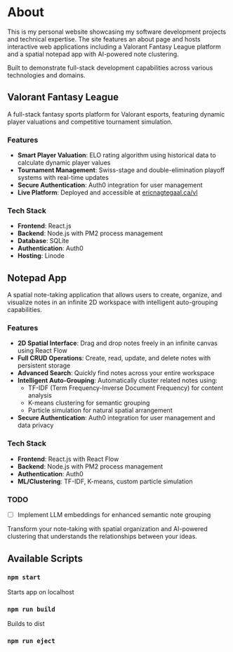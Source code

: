 # About
This is my personal website showcasing my software development projects and technical expertise. The site features an about page and hosts interactive web applications including a Valorant Fantasy League platform and a spatial notepad app with AI-powered note clustering.

Built to demonstrate full-stack development capabilities across various technologies and domains.

## Valorant Fantasy League
A full-stack fantasy sports platform for Valorant esports, featuring dynamic player valuations and competitive tournament simulation.
### Features

- **Smart Player Valuation**: ELO rating algorithm using historical data to calculate dynamic player values
- **Tournament Management**: Swiss-stage and double-elimination playoff systems with real-time updates
- **Secure Authentication**: Auth0 integration for user management
- **Live Platform**: Deployed and accessible at [ericnagtegaal.ca/vl](https://ericnagtegaal.ca/vl)

### Tech Stack

- **Frontend**: React.js
- **Backend**: Node.js with PM2 process management
- **Database**: SQLite
- **Authentication**: Auth0
- **Hosting**: Linode


## Notepad App

A spatial note-taking application that allows users to create, organize, and visualize notes in an infinite 2D workspace with intelligent auto-grouping capabilities.

### Features

- **2D Spatial Interface**: Drag and drop notes freely in an infinite canvas using React Flow
- **Full CRUD Operations**: Create, read, update, and delete notes with persistent storage
- **Advanced Search**: Quickly find notes across your entire workspace
- **Intelligent Auto-Grouping**: Automatically cluster related notes using:
  - TF-IDF (Term Frequency-Inverse Document Frequency) for content analysis
  - K-means clustering for semantic grouping
  - Particle simulation for natural spatial arrangement
- **Secure Authentication**: Auth0 integration for user management and data privacy

### Tech Stack
- **Frontend**: React.js with React Flow
- **Backend**: Node.js with PM2 process management
- **Authentication**: Auth0
- **ML/Clustering**: TF-IDF, K-means, custom particle simulation

### TODO

- [ ] Implement LLM embeddings for enhanced semantic note grouping

Transform your note-taking with spatial organization and AI-powered clustering that understands the relationships between your ideas.



## Available Scripts

### `npm start`
Starts app on localhost

### `npm run build`
Builds to dist

### `npm run eject`
